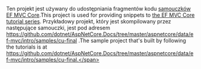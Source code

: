 <span data-ttu-id="a4d12-101">Ten projekt jest używany do udostępniania fragmentów kodu [samouczków EF MVC Core](https://docs.microsoft.com/aspnet/core/data/ef-mvc/intro).</span><span class="sxs-lookup"><span data-stu-id="a4d12-101">This project is used for providing snippets to [the EF MVC Core tutorial series](https://docs.microsoft.com/aspnet/core/data/ef-mvc/intro).</span></span> <span data-ttu-id="a4d12-102">Przykładowy projekt, który jest skompilowany przez następujące samouczki, jest pod adresem https://github.com/dotnet/AspNetCore.Docs/tree/master/aspnetcore/data/ef-mvc/intro/samples/cu-final .</span><span class="sxs-lookup"><span data-stu-id="a4d12-102">The sample project that's built by following the tutorials is at https://github.com/dotnet/AspNetCore.Docs/tree/master/aspnetcore/data/ef-mvc/intro/samples/cu-final.</span></span>
